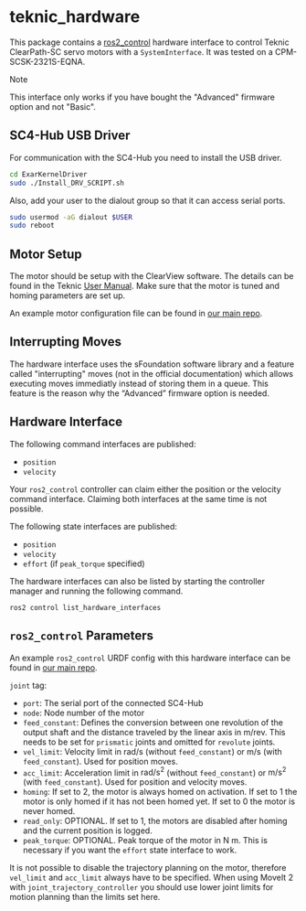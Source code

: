 # teknic_hardware

This package contains a [ros2_control](https://control.ros.org/master/index.html) hardware interface to control Teknic ClearPath-SC servo motors with a `SystemInterface`. It was tested on a CPM-SCSK-2321S-EQNA.

> [!NOTE]
> This interface only works if you have bought the "Advanced" firmware option and not "Basic".

## SC4-Hub USB Driver
For communication with the SC4-Hub you need to install the USB driver.
```bash
cd ExarKernelDriver
sudo ./Install_DRV_SCRIPT.sh
```

Also, add your user to the dialout group so that it can access serial ports.
```bash
sudo usermod -aG dialout $USER
sudo reboot
```

## Motor Setup
The motor should be setup with the ClearView software. The details can be found in the Teknic [User Manual](https://teknic.com/files/downloads/Clearpath-SC%20User%20Manual.pdf). Make sure that the motor is tuned and homing parameters are set up.

An example motor configuration file can be found in [our main repo](https://github.com/OpenFieldAutomation-OFA/ros-weed-control/blob/main/.motor_params/teknic/axis.mtr).

## Interrupting Moves
The hardware interface uses the sFoundation software library and a feature called "interrupting" moves (not in the official documentation) which allows executing moves immediatly instead of storing them in a queue. This feature is the reason why the “Advanced” firmware option is needed.

## Hardware Interface
The following command interfaces are published:
- `position`
- `velocity`

Your `ros2_control` controller can claim either the position or the velocity command interface. Claiming both interfaces at the same time is not possible.

The following state interfaces are published:
- `position`
- `velocity`
- `effort` (if `peak_torque` specified)

The hardware interfaces can also be listed by starting the controller manager and running the following command.
```
ros2 control list_hardware_interfaces
```

## `ros2_control` Parameters
An example `ros2_control` URDF config with this hardware interface can be found in [our main repo](https://github.com/OpenFieldAutomation-OFA/ros-weed-control/blob/main/ofa_moveit_config/ros2_control/ofa_robot.ros2_control.xacro).

`joint` tag:
- `port`: The serial port of the connected SC4-Hub
- `node`: Node number of the motor
- `feed_constant`: Defines the conversion between one revolution of the output shaft and the distance traveled by the linear axis in $\text{m}/\text{rev}$. This needs to be set for `prismatic` joints and omitted for `revolute` joints.
- `vel_limit`: Velocity limit in $\text{rad}/\text{s}$ (without `feed_constant`) or $\text{m}/\text{s}$ (with `feed_constant`). Used for position moves.
- `acc_limit`: Acceleration limit in $\text{rad}/\text{s}^2$ (without `feed_constant`) or $\text{m}/\text{s}^2$ (with `feed_constant`). Used for position and velocity moves.
- `homing`: If set to 2, the motor is always homed on activation. If set to 1 the motor is only homed if it has not been homed yet. If set to 0 the motor is never homed.
- `read_only`: OPTIONAL. If set to 1, the motors are disabled after homing and the current position is logged.
- `peak_torque`: OPTIONAL. Peak torque of the motor in $\text{N}\ \text{m}$. This is necessary if you want the `effort` state interface to work.

It is not possible to disable the trajectory planning on the motor, therefore `vel_limit` and `acc_limit` always have to be specified. When using MoveIt 2 with `joint_trajectory_controller` you should use lower joint limits for motion planning than the limits set here.